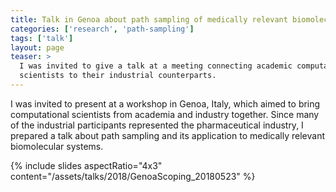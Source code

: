 ```yaml
---
title: Talk in Genoa about path sampling of medically relevant biomolecules
categories: ['research', 'path-sampling']
tags: ['talk']
layout: page
teaser: >
  I was invited to give a talk at a meeting connecting academic computational
  scientists to their industrial counterparts.
---
```


I was invited to present at a workshop in Genoa, Italy, which aimed to bring
computational scientists from academia and industry together. Since many of the
industrial participants represented the pharmaceutical industry, I prepared a
talk about path sampling and its application to medically relevant biomolecular
systems.

{% include slides aspectRatio="4x3"
           content="/assets/talks/2018/GenoaScoping_20180523" %}
